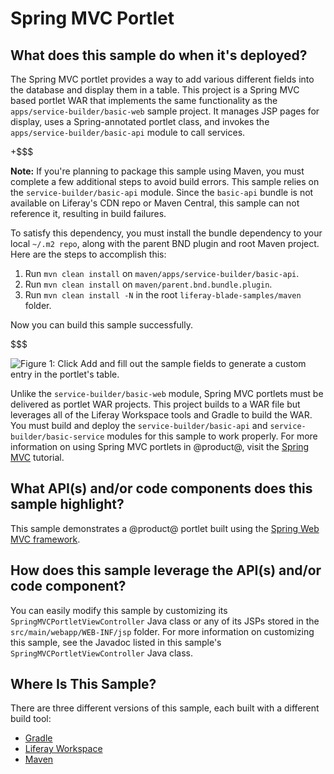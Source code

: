# Spring MVC Portlet [](id=spring-mvc-portlet)

## What does this sample do when it's deployed? [](id=what-does-this-sample-do-when-its-deployed)

The Spring MVC portlet provides a way to add various different fields into the
database and display them in a table. This project is a Spring MVC based portlet
WAR that implements the same functionality as the
`apps/service-builder/basic-web` sample project. It manages JSP pages for
display, uses a Spring-annotated portlet class, and invokes the
`apps/service-builder/basic-api` module to call services.

+$$$

**Note:** If you're planning to package this sample using Maven, you must
complete a few additional steps to avoid build errors. This sample relies on the
`service-builder/basic-api` module. Since the `basic-api` bundle is not
available on Liferay's CDN repo or Maven Central, this sample can not reference
it, resulting in build failures.

To satisfy this dependency, you must install the bundle dependency to your local
`~/.m2 repo`, along with the parent BND plugin and root Maven project. Here are
the steps to accomplish this:

1.  Run `mvn clean install` on `maven/apps/service-builder/basic-api`.
2.  Run `mvn clean install` on `maven/parent.bnd.bundle.plugin`.
3.  Run `mvn clean install -N` in the root `liferay-blade-samples/maven` folder.

Now you can build this sample successfully.

$$$

![Figure 1: Click *Add* and fill out the sample fields to generate a custom entry in the portlet's table.](../../../images/spring-mvc-portlet.png)

Unlike the `service-builder/basic-web` module, Spring MVC portlets must be
delivered as portlet WAR projects. This project builds to a WAR file but
leverages all of the Liferay Workspace tools and Gradle to build the WAR. You
must build and deploy the `service-builder/basic-api` and
`service-builder/basic-service` modules for this sample to work properly. For
more information on using Spring MVC portlets in @product@, visit the
[Spring MVC](/develop/tutorials/-/knowledge_base/7-0/spring-mvc) tutorial.

## What API(s) and/or code components does this sample highlight? [](id=what-apis-and-or-code-components-does-this-sample-highlight)

This sample demonstrates a @product@ portlet built using the
[Spring Web MVC framework](https://docs.spring.io/spring/docs/current/spring-framework-reference/html/mvc.html).

## How does this sample leverage the API(s) and/or code component? [](id=how-does-this-sample-leverage-the-apis-and-or-code-component)

You can easily modify this sample by customizing its
`SpringMVCPortletViewController` Java class or any of its JSPs stored in the
`src/main/webapp/WEB-INF/jsp` folder. For more information on customizing this
sample, see the Javadoc listed in this sample's `SpringMVCPortletViewController`
Java class.

## Where Is This Sample? [](id=where-is-this-sample)

There are three different versions of this sample, each built with a different
build tool:

- [Gradle](https://github.com/liferay/liferay-blade-samples/tree/7.0/gradle/apps/springmvc-portlet)
- [Liferay Workspace](https://github.com/liferay/liferay-blade-samples/tree/7.0/liferay-workspace/wars/springmvc-portlet)
- [Maven](https://github.com/liferay/liferay-blade-samples/tree/7.0/maven/apps/springmvc-portlet)
